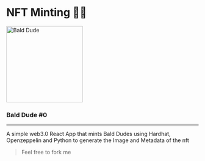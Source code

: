 # NFT Minting :bald_man:

<img src="https://svgshare.com/i/e7c.svg" alt="Bald Dude" width="200" height="200" ><img/>
### Bald Dude #0



___

A simple web3.0 React App that mints Bald Dudes using Hardhat, Openzeppelin and Python to generate the Image and Metadata of the nft


> Feel free to fork me 
